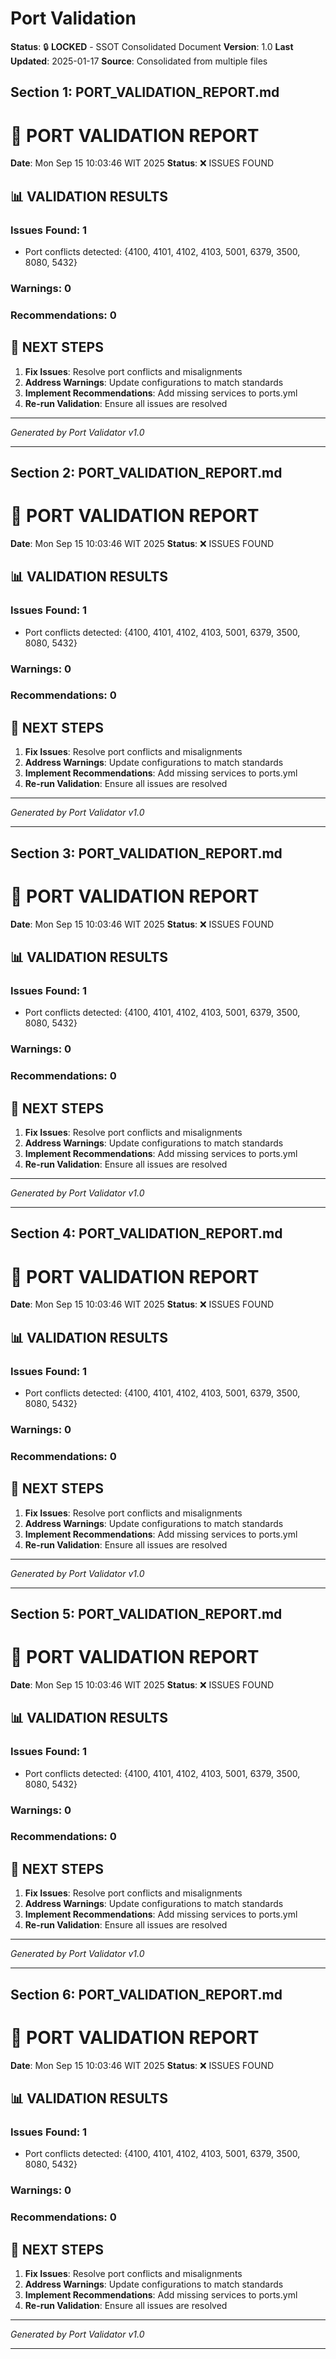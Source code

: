 # Port Validation

**Status**: 🔒 **LOCKED** - SSOT Consolidated Document
**Version**: 1.0
**Last Updated**: 2025-01-17
**Source**: Consolidated from multiple files

## Section 1: PORT_VALIDATION_REPORT.md

# 🔧 **PORT VALIDATION REPORT**

**Date**: Mon Sep 15 10:03:46 WIT 2025
**Status**: ❌ ISSUES FOUND

## 📊 **VALIDATION RESULTS**

### **Issues Found**: 1

- Port conflicts detected: {4100, 4101, 4102, 4103, 5001, 6379, 3500, 8080, 5432}

### **Warnings**: 0

### **Recommendations**: 0

## 🎯 **NEXT STEPS**

1. **Fix Issues**: Resolve port conflicts and misalignments
2. **Address Warnings**: Update configurations to match standards
3. **Implement Recommendations**: Add missing services to ports.yml
4. **Re-run Validation**: Ensure all issues are resolved

---

_Generated by Port Validator v1.0_

---

## Section 2: PORT_VALIDATION_REPORT.md

# 🔧 **PORT VALIDATION REPORT**

**Date**: Mon Sep 15 10:03:46 WIT 2025
**Status**: ❌ ISSUES FOUND

## 📊 **VALIDATION RESULTS**

### **Issues Found**: 1

- Port conflicts detected: {4100, 4101, 4102, 4103, 5001, 6379, 3500, 8080, 5432}

### **Warnings**: 0

### **Recommendations**: 0

## 🎯 **NEXT STEPS**

1. **Fix Issues**: Resolve port conflicts and misalignments
2. **Address Warnings**: Update configurations to match standards
3. **Implement Recommendations**: Add missing services to ports.yml
4. **Re-run Validation**: Ensure all issues are resolved

---

_Generated by Port Validator v1.0_

---

## Section 3: PORT_VALIDATION_REPORT.md

# 🔧 **PORT VALIDATION REPORT**

**Date**: Mon Sep 15 10:03:46 WIT 2025
**Status**: ❌ ISSUES FOUND

## 📊 **VALIDATION RESULTS**

### **Issues Found**: 1

- Port conflicts detected: {4100, 4101, 4102, 4103, 5001, 6379, 3500, 8080, 5432}

### **Warnings**: 0

### **Recommendations**: 0

## 🎯 **NEXT STEPS**

1. **Fix Issues**: Resolve port conflicts and misalignments
2. **Address Warnings**: Update configurations to match standards
3. **Implement Recommendations**: Add missing services to ports.yml
4. **Re-run Validation**: Ensure all issues are resolved

---

_Generated by Port Validator v1.0_

---

## Section 4: PORT_VALIDATION_REPORT.md

# 🔧 **PORT VALIDATION REPORT**

**Date**: Mon Sep 15 10:03:46 WIT 2025
**Status**: ❌ ISSUES FOUND

## 📊 **VALIDATION RESULTS**

### **Issues Found**: 1

- Port conflicts detected: {4100, 4101, 4102, 4103, 5001, 6379, 3500, 8080, 5432}

### **Warnings**: 0

### **Recommendations**: 0

## 🎯 **NEXT STEPS**

1. **Fix Issues**: Resolve port conflicts and misalignments
2. **Address Warnings**: Update configurations to match standards
3. **Implement Recommendations**: Add missing services to ports.yml
4. **Re-run Validation**: Ensure all issues are resolved

---

_Generated by Port Validator v1.0_

---

## Section 5: PORT_VALIDATION_REPORT.md

# 🔧 **PORT VALIDATION REPORT**

**Date**: Mon Sep 15 10:03:46 WIT 2025
**Status**: ❌ ISSUES FOUND

## 📊 **VALIDATION RESULTS**

### **Issues Found**: 1

- Port conflicts detected: {4100, 4101, 4102, 4103, 5001, 6379, 3500, 8080, 5432}

### **Warnings**: 0

### **Recommendations**: 0

## 🎯 **NEXT STEPS**

1. **Fix Issues**: Resolve port conflicts and misalignments
2. **Address Warnings**: Update configurations to match standards
3. **Implement Recommendations**: Add missing services to ports.yml
4. **Re-run Validation**: Ensure all issues are resolved

---

_Generated by Port Validator v1.0_

---

## Section 6: PORT_VALIDATION_REPORT.md

# 🔧 **PORT VALIDATION REPORT**

**Date**: Mon Sep 15 10:03:46 WIT 2025
**Status**: ❌ ISSUES FOUND

## 📊 **VALIDATION RESULTS**

### **Issues Found**: 1

- Port conflicts detected: {4100, 4101, 4102, 4103, 5001, 6379, 3500, 8080, 5432}

### **Warnings**: 0

### **Recommendations**: 0

## 🎯 **NEXT STEPS**

1. **Fix Issues**: Resolve port conflicts and misalignments
2. **Address Warnings**: Update configurations to match standards
3. **Implement Recommendations**: Add missing services to ports.yml
4. **Re-run Validation**: Ensure all issues are resolved

---

_Generated by Port Validator v1.0_

---

